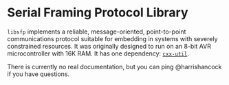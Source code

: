# Serial Framing Protocol Library

`libsfp` implements a reliable, message-oriented, point-to-point communications protocol suitable
for embedding in systems with severely constrained resources. It was originally designed to run on
an 8-bit AVR microcontroller with 16K RAM. It has one dependency:
[`cxx-util`](https://github.com/BaroboRobotics/cxx-util).

There is currently no real documentation, but you can ping @harrishancock if you have questions.

